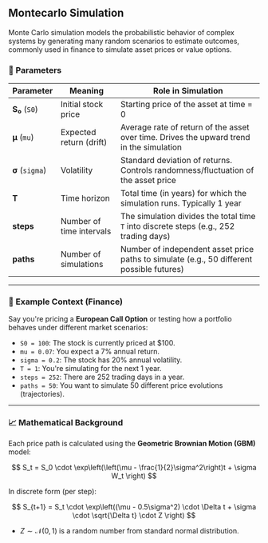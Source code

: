 
## Montecarlo Simulation

Monte Carlo simulation models the probabilistic behavior of complex systems by generating many random scenarios to estimate outcomes, commonly used in finance to simulate asset prices or value options.

### 🔢 Parameters

| Parameter       | Meaning                  | Role in Simulation                                                                        |
| --------------- | ------------------------ | ----------------------------------------------------------------------------------------- |
| **S₀** (`S0`)   | Initial stock price      | Starting price of the asset at time = 0                                                   |
| **μ** (`mu`)    | Expected return (drift)  | Average rate of return of the asset over time. Drives the upward trend in the simulation  |
| **σ** (`sigma`) | Volatility               | Standard deviation of returns. Controls randomness/fluctuation of the asset price         |
| **T**           | Time horizon             | Total time (in years) for which the simulation runs. Typically 1 year                     |
| **steps**       | Number of time intervals | The simulation divides the total time `T` into discrete steps (e.g., 252 trading days)    |
| **paths**       | Number of simulations    | Number of independent asset price paths to simulate (e.g., 50 different possible futures) |

---

### 📘 Example Context (Finance)

Say you're pricing a **European Call Option** or testing how a portfolio behaves under different market scenarios:

* `S0 = 100`: The stock is currently priced at \$100.
* `mu = 0.07`: You expect a 7% annual return.
* `sigma = 0.2`: The stock has 20% annual volatility.
* `T = 1`: You're simulating for the next 1 year.
* `steps = 252`: There are 252 trading days in a year.
* `paths = 50`: You want to simulate 50 different price evolutions (trajectories).

---

### 📈 Mathematical Background

Each price path is calculated using the **Geometric Brownian Motion (GBM)** model:

$$
S_t = S_0 \cdot \exp\left(\left(\mu - \frac{1}{2}\sigma^2\right)t + \sigma W_t \right)
$$

In discrete form (per step):

$$
S_{t+1} = S_t \cdot \exp\left((\mu - 0.5\sigma^2) \cdot \Delta t + \sigma \cdot \sqrt{\Delta t} \cdot Z \right)
$$

* $Z \sim \mathcal{N}(0, 1)$ is a random number from standard normal distribution.

